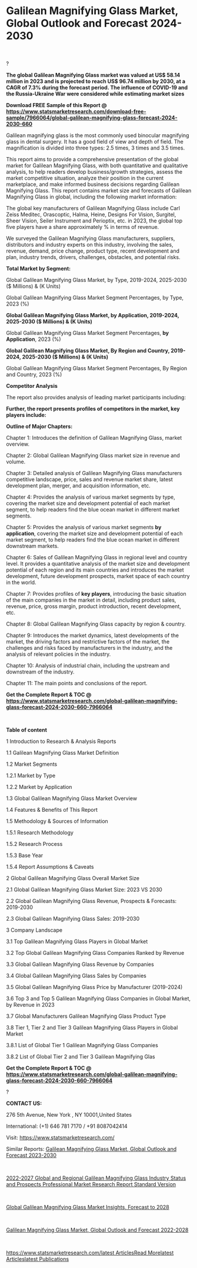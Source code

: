 <h1>Galilean Magnifying Glass Market, Global Outlook and Forecast 2024-2030</h1><br/><p>? </p>
 
 
 
 <p><meta charset="utf-8"></p>
 
 
 
 <p dir="ltr"><b id="docs-internal-guid-6833cbaa-7fff-fac5-fb9d-c54c6588db99">The global Galilean Magnifying Glass market was valued at US$ 58.14 million in 2023 and is projected to reach US$ 96.74 million by 2030, at a <strong>CAGR</strong> of 7.3% during the forecast period. The influence of COVID-19 and the Russia-Ukraine War were considered while estimating market sizes</b></p>
 
 
 
 <p><strong>Download FREE Sample of this Report @ <a href="https://www.statsmarketresearch.com/download-free-sample/7966064/global-galilean-magnifying-glass-forecast-2024-2030-660">https://www.statsmarketresearch.com/download-free-sample/7966064/global-galilean-magnifying-glass-forecast-2024-2030-660</a></strong></p>
 
 
 
 <p>Galilean magnifying glass is the most commonly used binocular magnifying glass in dental surgery. It has a good field of view and depth of field. The magnification is divided into three types: 2.5 times, 3 times and 3.5 times.</p>
 
 
 
 <p>This report aims to provide a comprehensive presentation of the global market for Galilean Magnifying Glass, with both quantitative and qualitative analysis, to help readers develop business/growth strategies, assess the market competitive situation, analyze their position in the current marketplace, and make informed business decisions regarding Galilean Magnifying Glass. This report contains market size and forecasts of Galilean Magnifying Glass in global, including the following market information:</p>
 
 
 
 <p>The global key manufacturers of Galilean Magnifying Glass include Carl Zeiss Meditec, Orascoptic, Halma, Heine, Designs For Vision, Surgitel, Sheer Vision, Seiler Instrument and Perioptix, etc. in 2023, the global top five players have a share approximately % in terms of revenue.</p>
 
 
 
 <p>We surveyed the Galilean Magnifying Glass manufacturers, suppliers, distributors and industry experts on this industry, involving the sales, revenue, demand, price change, product type, recent development and plan, industry trends, drivers, challenges, obstacles, and potential risks.</p>
 
 
 
 <p><strong>Total Market by Segment:</strong></p>
 
 
 
 <p>Global Galilean Magnifying Glass Market, by Type, 2019-2024, 2025-2030 ($ Millions) & (K Units)</p>
 
 
 
 <p>Global Galilean Magnifying Glass Market Segment Percentages, by Type, 2023 (%)</p>
 
 
 
 <p><strong>Global Galilean Magnifying Glass Market, <strong>by Application</strong>, 2019-2024, 2025-2030 ($ Millions) & (K Units)</strong></p>
 
 
 
 <p>Global Galilean Magnifying Glass Market Segment Percentages, <strong>by Application</strong>, 2023 (%)</p>
 
 
 
 <p><strong>Global Galilean Magnifying Glass Market, By Region and Country, 2019-2024, 2025-2030 ($ Millions) & (K Units)</strong></p>
 
 
 
 <p>Global Galilean Magnifying Glass Market Segment Percentages, By Region and Country, 2023 (%)</p>
 
 
 
 <p><strong>Competitor Analysis</strong></p>
 
 
 
 <p>The report also provides analysis of leading market participants including:</p>
 
 
 
 <p><strong>Further, the report presents profiles of competitors in the market, <strong>key players</strong> include:</strong></p>
 
 
 
 <p><strong>Outline of Major Chapters:</strong></p>
 
 
 
 <p>Chapter 1: Introduces the definition of Galilean Magnifying Glass, market overview.</p>
 
 
 
 <p>Chapter 2: Global Galilean Magnifying Glass market size in revenue and volume.</p>
 
 
 
 <p>Chapter 3: Detailed analysis of Galilean Magnifying Glass manufacturers competitive landscape, price, sales and revenue market share, latest development plan, merger, and acquisition information, etc.</p>
 
 
 
 <p>Chapter 4: Provides the analysis of various market segments by type, covering the market size and development potential of each market segment, to help readers find the blue ocean market in different market segments.</p>
 
 
 
 <p>Chapter 5: Provides the analysis of various market segments <strong>by application</strong>, covering the market size and development potential of each market segment, to help readers find the blue ocean market in different downstream markets.</p>
 
 
 
 <p>Chapter 6: Sales of Galilean Magnifying Glass in regional level and country level. It provides a quantitative analysis of the market size and development potential of each region and its main countries and introduces the market development, future development prospects, market space of each country in the world.</p>
 
 
 
 <p>Chapter 7: Provides profiles of <strong>key players</strong>, introducing the basic situation of the main companies in the market in detail, including product sales, revenue, price, gross margin, product introduction, recent development, etc.</p>
 
 
 
 <p>Chapter 8: Global Galilean Magnifying Glass capacity by region & country.</p>
 
 
 
 <p>Chapter 9: Introduces the market dynamics, latest developments of the market, the driving factors and restrictive factors of the market, the challenges and risks faced by manufacturers in the industry, and the analysis of relevant policies in the industry.</p>
 
 
 
 <p>Chapter 10: Analysis of industrial chain, including the upstream and downstream of the industry.</p>
 
 
 
 <p>Chapter 11: The main points and conclusions of the report.</p>
 
 
 
 <div><b>Get the Complete Report & TOC @ <a href="https://www.statsmarketresearch.com/global-galilean-magnifying-glass-forecast-2024-2030-660-7966064">https://www.statsmarketresearch.com/global-galilean-magnifying-glass-forecast-2024-2030-660-7966064</a></b></div>
 
 
 
 <p><br />
 
 <b>Table of content</b></p>
 
 
 
 <p>1 Introduction to Research & Analysis Reports<br />
 
 1.1 Galilean Magnifying Glass Market Definition<br />
 
 1.2 Market Segments<br />
 
 1.2.1 Market by Type<br />
 
 1.2.2 Market by Application<br />
 
 1.3 Global Galilean Magnifying Glass Market Overview<br />
 
 1.4 Features & Benefits of This Report<br />
 
 1.5 Methodology & Sources of Information<br />
 
 1.5.1 Research Methodology<br />
 
 1.5.2 Research Process<br />
 
 1.5.3 Base Year<br />
 
 1.5.4 Report Assumptions & Caveats<br />
 
 2 Global Galilean Magnifying Glass Overall Market Size<br />
 
 2.1 Global Galilean Magnifying Glass Market Size: 2023 VS 2030<br />
 
 2.2 Global Galilean Magnifying Glass Revenue, Prospects & Forecasts: 2019-2030<br />
 
 2.3 Global Galilean Magnifying Glass Sales: 2019-2030<br />
 
 3 Company Landscape<br />
 
 3.1 Top Galilean Magnifying Glass Players in Global Market<br />
 
 3.2 Top Global Galilean Magnifying Glass Companies Ranked by Revenue<br />
 
 3.3 Global Galilean Magnifying Glass Revenue by Companies<br />
 
 3.4 Global Galilean Magnifying Glass Sales by Companies<br />
 
 3.5 Global Galilean Magnifying Glass Price by Manufacturer (2019-2024)<br />
 
 3.6 Top 3 and Top 5 Galilean Magnifying Glass Companies in Global Market, by Revenue in 2023<br />
 
 3.7 Global Manufacturers Galilean Magnifying Glass Product Type<br />
 
 3.8 Tier 1, Tier 2 and Tier 3 Galilean Magnifying Glass Players in Global Market<br />
 
 3.8.1 List of Global Tier 1 Galilean Magnifying Glass Companies<br />
 
 3.8.2 List of Global Tier 2 and Tier 3 Galilean Magnifying Glas</p>
 
 
 
 <div><b>Get the Complete Report & TOC @ <a href="https://www.statsmarketresearch.com/global-galilean-magnifying-glass-forecast-2024-2030-660-7966064">https://www.statsmarketresearch.com/global-galilean-magnifying-glass-forecast-2024-2030-660-7966064</a></b></div>
 
 
 
 <p>? </p>
 
 
 
 <p><b>CONTACT US:</b><br />
 
 276 5th Avenue, New York , NY 10001,United States<br />
 
 International: (+1) 646 781 7170 / +91 8087042414<br />
 
 Visit: <a href="https://www.statsmarketresearch.com/">https://www.statsmarketresearch.com/</a><br />
 
 Similar Reports: <a href="https://www.statsmarketresearch.com/global-galilean-magnifying-glass-forecast-2024-2030-660-7966064">Galilean Magnifying Glass Market, Global Outlook and Forecast 2023-2030</a><br />
 
 <br />
 
 <a href="https://www.statsmarketresearch.com/global-galilean-magnifying-glass-forecast-2024-2030-660-7966064">2022-2027 Global and Regional Galilean Magnifying Glass Industry Status and Prospects Professional Market Research Report Standard Version</a><br />
 
 <br />
 
 <a href="https://www.statsmarketresearch.com/global-galilean-magnifying-glass-forecast-2024-2030-660-7966064">Global Galilean Magnifying Glass Market Insights, Forecast to 2028</a><br />
 
 <br />
 
 <a href="https://www.statsmarketresearch.com/global-galilean-magnifying-glass-forecast-2024-2030-660-7966064">Galilean Magnifying Glass Market, Global Outlook and Forecast 2022-2028</a><br />
 
 <br />
 
 <a href="https://gyeongbokgung.com">https://www.statsmarketresearch.com/</a><a href="https://hallyeomaritime.com">latest Articles</a><a href="https://jingwansa.com">Read More</a><a href="https://nguoiviet.jp/">latest Articles</a><a href="https://www.intelmarketresearch.com/">latest Publications</a></p>